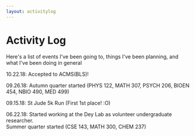 ```yaml
---
layout: activitylog
---
```


# Activity Log

Here's a list of events I've been going to, things I've been planning, and what I've been doing in general

10.22.18: Accepted to ACMS(BLS)!

09.26.18: Autumn quarter started (PHYS 122, MATH 307, PSYCH 206, BIOEN 454, NBIO 490, MED 499)

09.15.18: St Jude 5k Run (First 1st place! :O)

06.22.18: Started working at the Dey Lab as volunteer undergraduate researcher.  
		  Summer quarter started (CSE 143, MATH 300, CHEM 237)